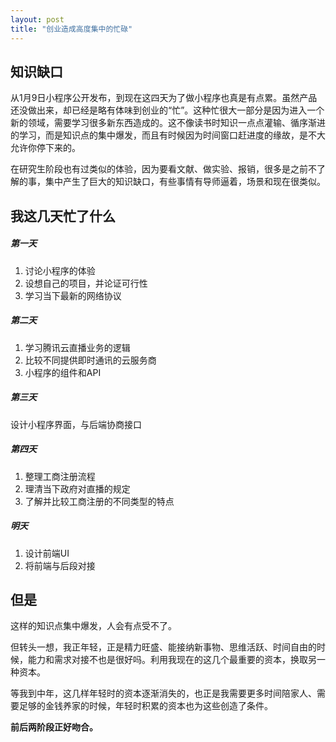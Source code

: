 ```yaml
---
layout: post
title: "创业造成高度集中的忙碌"
---
```


## 知识缺口

从1月9日小程序公开发布，到现在这四天为了做小程序也真是有点累。虽然产品还没做出来，却已经是略有体味到创业的“忙”。这种忙很大一部分是因为进入一个新的领域，需要学习很多新东西造成的。这不像读书时知识一点点灌输、循序渐进的学习，而是知识点的集中爆发，而且有时候因为时间窗口赶进度的缘故，是不大允许你停下来的。

在研究生阶段也有过类似的体验，因为要看文献、做实验、报销，很多是之前不了解的事，集中产生了巨大的知识缺口，有些事情有导师逼着，场景和现在很类似。

## 我这几天忙了什么

##### 第一天

1. 讨论小程序的体验
2. 设想自己的项目，并论证可行性
3. 学习当下最新的网络协议

##### 第二天

1. 学习腾讯云直播业务的逻辑
2. 比较不同提供即时通讯的云服务商
3. 小程序的组件和API

##### 第三天

设计小程序界面，与后端协商接口

##### 第四天

1. 整理工商注册流程
2. 理清当下政府对直播的规定
3. 了解并比较工商注册的不同类型的特点

##### 明天

1. 设计前端UI
2. 将前端与后段对接

## 但是

这样的知识点集中爆发，人会有点受不了。

但转头一想，我正年轻，正是精力旺盛、能接纳新事物、思维活跃、时间自由的时候，能力和需求对接不也是很好吗。利用我现在的这几个最重要的资本，换取另一种资本。

等我到中年，这几样年轻时的资本逐渐消失的，也正是我需要更多时间陪家人、需要足够的金钱养家的时候，年轻时积累的资本也为这些创造了条件。

**前后两阶段正好吻合。**
